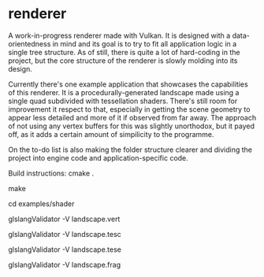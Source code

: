 # renderer
A work-in-progress renderer made with Vulkan. It is designed with a data-orientedness in mind and its goal is to try to fit all application logic in a single tree structure. As of still, there is quite a lot of hard-coding in the project, but the core structure of the renderer is slowly molding into its design.

Currently there's one example application that showcases the capabilities of this renderer. It is a procedurally-generated landscape made using a single quad subdivided with tessellation shaders. There's still room for improvement it respect to that, especially in getting the scene geometry to appear less detailed and more of it if observed from far away. The approach of not using any vertex buffers for this was slightly unorthodox, but it payed off, as it adds a certain amount of simpilicity to the programme.

On the to-do list is also making the folder structure clearer and dividing the project into engine code and application-specific code.

Build instructions:
cmake .

make

cd examples/shader

glslangValidator -V landscape.vert

glslangValidator -V landscape.tesc

glslangValidator -V landscape.tese

glslangValidator -V landscape.frag
